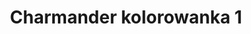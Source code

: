 ---
title: Charmander kolorowanka 1
description: Kolorowanka Charmander - wariant 1
canonical: /bajki/pokemon/charmander
variant_of: charmander
tags:
- bajki
- pokemon
---